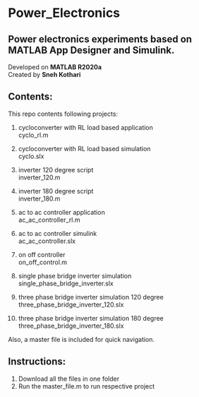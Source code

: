 # Power_Electronics
## Power electronics experiments based on MATLAB App Designer and Simulink.

Developed on **MATLAB R2020a** <br />
Created by **Sneh Kothari**

## Contents:

This repo contents following projects:
1. cycloconverter with RL load based application <br />
cyclo_rl.m

2. cycloconverter with RL load based simulation <br />
cyclo.slx

3. inverter 120 degree script <br />
inverter_120.m

4. inverter 180 degree script <br />
inverter_180.m

5. ac to ac controller application <br />
ac_ac_controller_rl.m

6. ac to ac controller simulink <br />
ac_ac_controller.slx

7. on off controller <br />
on_off_control.m

8. single phase bridge inverter simulation <br />
single_phase_bridge_inverter.slx

9. three phase bridge inverter simulation 120 degree <br />
three_phase_bridge_inverter_120.slx

10. three phase bridge inverter simulation 180 degree <br />
three_phase_bridge_inverter_180.slx

Also, a master file is included for quick navigation. <br />

## Instructions:

1. Download all the files in one folder <br />
2. Run the master_file.m to run respective project
